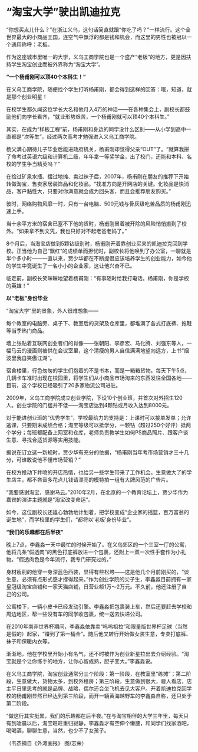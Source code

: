 # “淘宝大学”驶出凯迪拉克

“你想买点儿什么？”在浙江义乌，这句话简直就跟“你吃了吗？”一样流行。这个全世界最大的小商品王国，连空气中飘浮的都是钱和机会，而这里的男性也被冠以一个通用称呼：老板。 

作为这座城市里唯一的大学，义乌工商学院也是一个盛产“老板”的地方，更是因扶持学生淘宝创业而被外界称为“淘宝大学”。 

**“一个杨甫刚可以顶40个本科生！”**

在义乌工商学院，随便找个学生打听杨甫刚，都会得到这样的回答：哦，知道，就是那个创业明星！ 

在校学生都久闻这位学长大名和他月入4万的神话——在各种集会上，副校长都鼓励他们向学长看齐，“就业形势艰苦，一个杨甫刚就可以顶40个本科生。” 

其实，在成为“样板工程”前，杨甫刚和身边的同学没什么区别——从小学到高中一直都是“次等生”，经过两次高考才勉强进入义乌工商学院。 

杨父满心期待儿子毕业后能进政府机关，杨甫刚却觉得父亲“OUT”了。“就算我拼了命考过英语六级和计算机二级，年年拿一等奖学金，出了校门，还能和本科、名校的学生争当精英吗？” 

在捡过矿泉水瓶、摆过地摊、卖过袜子后，2007年，杨甫刚在朋友的推荐下开始转做淘宝，售卖家居装饰品和化妆品。“找准方向是开网店的关键。化妆品是快消品，客户黏性大，只要对你满意就会成为回头客，而且会推荐朋友购买。” 

彼时，网络购物风靡一时，只有一台电脑、500元钱与骨灰级吃苦品质的杨甫刚迅速上手。 

当十余平方米的宿舍已塞不下他的货时，杨甫刚冒着被开除的风险悄悄搬到了校外。“如果拿不到文凭，我也只好对不起老爸老妈了。” 

8个月后，当淘宝店做到5颗钻级别时，杨甫刚开着靠创业买来的凯迪拉克回到学校。正当他为自己“飘红”的成绩单而担忧时，副校长将他唤到了办公室，一聊就是半个多小时——一直以来，贾少华都在不断提倡应该培养学生的创业能力，如今他的学生中竟诞生了一名小小的企业家，这让他兴奋不已。 

临走前，副校长笑眯眯地望着杨甫刚：“有事随时给我打电话。杨甫刚，你是学校的英雄！” 

**以“老板”身份毕业**

“淘宝大学”里的景象，外人很难想象—— 

每个教室的电脑旁、桌子下、教室后的货架及仓库里，都堆满了各式打底裤、拖鞋等当季热门商品。 

墙上张贴着互联网创业者们的肖像——张朝阳、李彦宏、马化腾、刘强东等人，一幅马云的漫画则被供在会议室里，这个清瘦的男人自信满满地望向远方，上书“烟波里我自笑傲江湖”。 

宿舍楼里，行色匆匆的学生们抱着的不是书本，而是一箱箱货物。每天下午5点，几辆卡车准时出现在校园里，将学生们从小商品市场淘来的东西发往全国各地——目前，这个学校已经吸引了20多家物流公司进驻。 

2009年，义乌工商学院成立创业学院，下设10个创业班，并首次对外招生120人。创业学院的门槛并不低——淘宝店达到4颗钻或月收入达到8000元。 

对于能进创业班的“优秀学生”，学校最给力的支持是：上课时可以接单发单；允许逃课，只要期末成绩合格；淘宝等级可以抵学分，一颗钻（超过250个好评）抵两个学分；每班都配备上网室和仓库，老师负责教学生如何PS商品照片、跟客户谈生意、寻找合适货源等实用技能。 

据说在订立这一新规时，贾少华有充分的依据，“杨甫刚当年考市场营销才三十几分，可谁敢说他不懂市场营销？” 

在校方推动下井喷的开店热情，也给另一些学生带来了工作机会。生意做大了的学生店主，都不吝啬多花点儿钱请漂亮的模特拍一组有大牌风范的广告片。 

“我要感谢淘宝，感谢马云。”2010年2月，在北京的一个教育论坛上，贾少华作为嘉宾的演讲主题就是“淘宝改变命运”。 

如今，这位副校长还雄心勃勃地计划着，把学校变成“企业家的摇篮，百万富翁的诞生地”，而学校里的学生们，“都将以‘老板’身份毕业”。 

**“我们的乐趣都在后半夜”**

晚上7点，李鑫淼一天中最忙的时候开始了。在义乌郊区的一个三室一厅的公寓，他将几条“假透肉”的黑色打底裤放进一个包裹，还附上一双一次性手套作为小礼物。“假透肉色是今年流行，我专门研究过的。” 

身材瘦削的他穿一身深蓝色西装，显得有些松垮——这是他几个月前刚买的，“谈生意，必须有点形式感才撑得起来。”作为创业学院的尖子生，李鑫淼目前拥有一家皇冠级淘宝店铺和一家天猫店铺，日营业额1万～2万元。不久前，他还注册了自己的公司。 

公寓楼下，一辆小皮卡已经发动引擎。李鑫淼把包裹装上车，然后还要赶去学校和周边地区，帮一些没有车的同学收包裹，统一送去快递公司。 

在2010年南非世界杯期间，李鑫淼依靠卖“呜呜祖拉”和限量版世界杯足球（当然是假的）起家，“赚到了第一桶金”。随后他又转行开始做女装生意，专卖打底裤、袜子和保暖内衣等。 

渐渐地，他在学校里开始小有名气，还不时被作为创业新星拉出去介绍经验。“淘宝就是个让你练手的地方，让你心智成熟，胆子变大。”李鑫淼说。 

在义乌工商学院，淘宝创业通常分三个阶段：第一阶段，在教室里“练摊”；第二阶段，生意做大，货物太多，到校外租房；第三阶段，生意做到很大，雇人看店，店主平日里思考的就是品牌、战略，偶尔还会坐飞机去见大客户。开着凯迪拉克回学校的杨甫刚显然已经达到第三阶段，而开一辆黄海越野车的李鑫淼自称，还只处于第二阶段。 

“做这行其实挺累，我们的乐趣都在后半夜。”在与淘宝相伴的大学三年里，每天只有到凌晨以后，淘宝旺旺重归寂静，李鑫淼才有空伸个懒腰，和同学们找家酒吧，喝喝酒，聊聊生意，当然，也少不了女孩子。 

（韦杰摘自《外滩画报》 图/志荣）